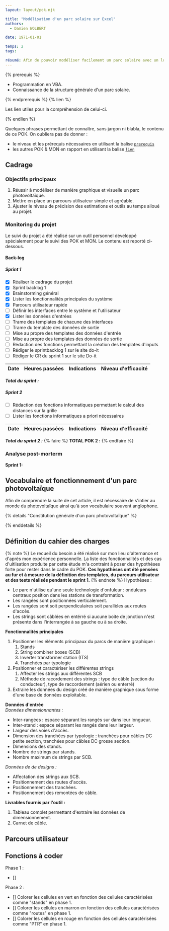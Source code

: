 ```yaml
---
layout: layout/pok.njk

title: "Modélisation d'un parc solaire sur Excel"
authors:
  - Damien WOLBERT

date: 1971-01-01

temps: 2
tags:

résumé: Afin de pouvoir modéliser facilement un parc solaire avec un logiciel connu et utilisé par tous (Excel), ce POK me permettra de mettre en pratique mes connaissances en VBA et de mettre en place un outil permettant l'estimation des quantitatifs de câbles nécessaire la construction d'un parc solaire.
---
```


{% prerequis %}

- Programmation en VBA.
- Connaissance de la structure générale d'un parc solaire.

{% endprerequis %}
{% lien %}

Les lien utiles pour la compréhension de celui-ci.

{% endlien %}

Quelques phrases permettant de connaître, sans jargon ni blabla, le contenu de ce POK. On oubliera pas de donner :

- le niveau et les prérequis nécessaires en utilisant la balise [`prerequis`](/cs/contribuer-au-site/#prerequis)
- les autres POK & MON en rapport en utilisant la balise [`lien`](/cs/contribuer-au-site/#lien)

## Cadrage

### Objectifs principaux

1. Réussir à modéliser de manière graphique et visuelle un parc photovoltaïque.
2. Mettre en place un parcours utilisateur simple et agréable.
3. Ajuster le niveau de précision des estimations et outils au temps alloué au projet.

### Monitoring du projet

Le suivi du projet a été réalisé sur un outil personnel développé spécialement pour le suivi des POK et MON. Le contenu est reporté ci-dessous.

#### Back-log
##### Sprint 1

- [x] Réaliser le cadrage du projet
- [x] Sprint backlog 1
- [x] Brainstorming général
- [x] Lister les fonctionnalités principales du système
- [x] Parcours utilisateur rapide
- [ ] Définir les interfaces entre le système et l'utilisateur
- [x] Lister les données d'entrées
- [ ] Trame des templates de chacune des interfaces
- [ ] Trame du template des données de sortie
- [ ] Mise au propre des templates des données d'entrée
- [ ] Mise au propre des templates des données de sortie
- [ ] Rédaction des fonctions permettant la création des templates d'inputs
- [ ] Rédiger le sprintbacklog 1 sur le site do-it
- [ ] Rédiger le CR du sprint 1 sur le site Do-it

| Date | Heures passées | Indications | Niveau d'efficacité |
| -------- | -------- | -------- | -------- |
***Total du sprint :***

##### Sprint 2

- [ ] Rédaction des fonctions informatiques permettant le calcul des distances sur la grille
- [ ] Lister les fonctions informatiques a priori nécessaires

| Date | Heures passées | Indications | Niveau d'efficacité |
| -------- | -------- |-------- | -------- |

***Total du sprint 2 :***
{% faire %}
**TOTAL POK 2 :**
{% endfaire %}

### Analyse post-morterm

**Sprint 1:**


## Vocabulaire et fonctionnement d'un parc photovoltaïque

Afin de comprendre la suite de cet article, il est nécessaire de s'intier au monde du photovoltaïque ainsi qu'à son vocabulaire souvent anglophone.

{% details "Constitution générale d'un parc photovoltaïque" %}

{% enddetails %}


## Définition du cahier des charges

{% note %}
Le recueil du besoin a été réalisé sur mon lieu d'alternance et d'après mon expérience personnelle. La liste des fonctionnalités et des cas d'uitlisation produite par cette étude m'a contraint à poser des hypothèses forte pour rester dans le cadre du POK. **Ces hypothèses ont été pensées au fur et à mesure de la définition des templates, du parcours utilisateur et des tests réalisés pendant le sprint 1.**
{% endnote %} 
Hypothèses : 
- Le parc n'utilise qu'une seule technologie d'onfuleur : onduleurs centraux position dans les stations de transformation.
- Les rangées sont positionnées verticalement.
- Les rangées sont soit perpendiculaires soit parallèles aux routes d'accès.
- Les strings sont câblées en entérré si aucune boite de jonction n'est présente dans l'interrangée à sa gauche ou à sa droite.

**Fonctionnalités principales**  
1. Positionner les éléments principaux du parcs de manière graphique :
   1. Stands
   2. String combiner boxes (SCB)
   3. Inverter transformer station (ITS)
   4. Tranchées par typologie
2. Positionner et caractériser les différentes strings
   1. Affecter les strings aux différentes SCB
   2. Méthode de racordement des strings : type de câble (section du conducteur), type de raccordement (aérien ou enterré)
3. Extraire les données du design créé de manière graphique sous forme d'une base de données exploitable.

**Données d'entrée**  
*Données dimensionnantes :*
- Inter-rangées : espace séparant les rangés sur dans leur longueur.
- Inter-stand : espace séparant les rangés dans leur largeur.
- Largeur des voies d'accès.
- Dimension des tranchées par typologie : tranchées pour câbles DC petite section, tranchées pour câbles DC grosse section.
- Dimensions des stands.
- Nombre de strings par stands.
- Nombre maximum de strings par SCB.

*Données de de designs :*
- Affectation des strings aux SCB.
- Positionnement des routes d'accès.
- Positionnement des tranchées.
- Positionnement des remontées de câble.

**Livrables fournis par l'outil :**  
1. Tableau complet permettant d'extraire les données de dimensionnement.
2. Carnet de câble.

## Parcours utilisateur





## Fonctions à coder

Phase 1 :
- [] 

Phase 2 :
- [] Colorer les cellules en vert en fonction des cellules caractérisées comme "stands" en phase 1.
- [] Colorer les cellules en marron en fonction des cellules caractérisées comme "routes" en phase 1.
- [] Colorer les cellules en rouge en fonction des cellules caractérisées comme "PTR" en phase 1.




